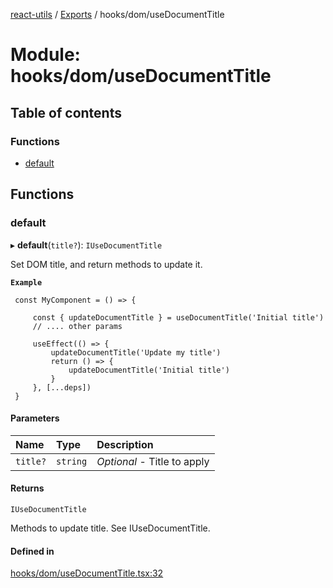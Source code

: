 [react-utils](../README.md) / [Exports](../modules.md) / hooks/dom/useDocumentTitle

# Module: hooks/dom/useDocumentTitle

## Table of contents

### Functions

- [default](hooks_dom_useDocumentTitle.md#default)

## Functions

### default

▸ **default**(`title?`): `IUseDocumentTitle`

Set DOM title, and return methods to update it.

**`Example`**

```
 const MyComponent = () => {

     const { updateDocumentTitle } = useDocumentTitle('Initial title')
     // .... other params

     useEffect(() => {
         updateDocumentTitle('Update my title')
         return () => {
             updateDocumentTitle('Initial title')
         }
     }, [...deps])
 }

```

#### Parameters

| Name | Type | Description |
| :------ | :------ | :------ |
| `title?` | `string` | *Optional* - Title to apply |

#### Returns

`IUseDocumentTitle`

Methods to update title. See IUseDocumentTitle.

#### Defined in

[hooks/dom/useDocumentTitle.tsx:32](https://github.com/mts88/react-utils/blob/81dab9f/lib/hooks/dom/useDocumentTitle.tsx#L32)
